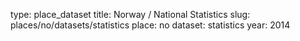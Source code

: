 type: place_dataset
title: Norway / National Statistics
slug: places/no/datasets/statistics
place: no
dataset: statistics
year: 2014
